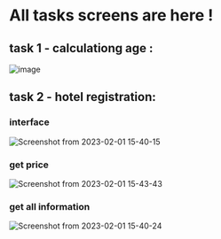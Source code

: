 # All tasks screens are here !
## task 1 - calculationg age :
![image](https://user-images.githubusercontent.com/109902921/216116188-dd42c007-5a6c-4b3c-8bda-c92826b2ae86.png)
## task 2 - hotel registration: 
### interface
![Screenshot from 2023-02-01 15-40-15](https://user-images.githubusercontent.com/109902921/216116496-e62ef79e-084a-442b-8117-b4e418451d32.png)

### get price
![Screenshot from 2023-02-01 15-43-43](https://user-images.githubusercontent.com/109902921/216116489-f2e816fe-960a-4342-b682-828778fd4b24.png)
### get all information

![Screenshot from 2023-02-01 15-40-24](https://user-images.githubusercontent.com/109902921/216116494-103a6c02-ec10-49ca-8707-07ac9b07bc30.png)

